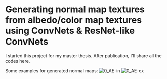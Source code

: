 # Generating normal map textures from albedo/color map textures using ConvNets & ResNet-like ConvNets
I started this project for my master thesis. After publication, I'll share all the codes here.

Some examples for generated normal maps:
![0_AE-in](https://user-images.githubusercontent.com/84385239/166670202-2f767924-dfad-49e0-a187-050887b73167.png)
![0_AE-ex](https://user-images.githubusercontent.com/84385239/166670209-29754cbf-8726-49d5-9e92-ac573f596094.png)
